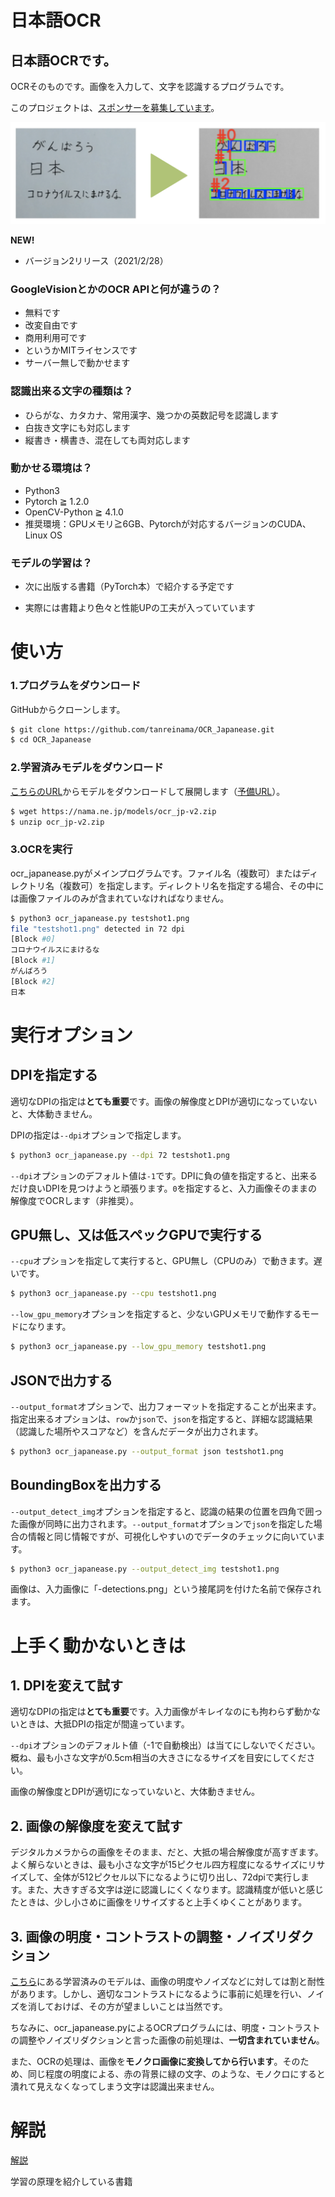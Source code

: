 # 日本語OCR



## 日本語OCRです。

OCRそのものです。画像を入力して、文字を認識するプログラムです。

このプロジェクトは、[スポンサーを募集しています](report/sponsor.md)。



![OCR概要](report/catch.png)





**NEW!**

- バージョン2リリース（2021/2/28）



### **GoogleVisionとかのOCR APIと何が違うの？**

- 無料です
- 改変自由です
- 商用利用可です
- というかMITライセンスです
- サーバー無しで動かせます

### **認識出来る文字の種類は？**

- ひらがな、カタカナ、常用漢字、幾つかの英数記号を認識します
- 白抜き文字にも対応します
- 縦書き・横書き、混在しても両対応します

### **動かせる環境は？**

- Python3
- Pytorch ≧ 1.2.0
- OpenCV-Python ≧ 4.1.0
- 推奨環境：GPUメモリ≧6GB、Pytorchが対応するバージョンのCUDA、Linux OS

### **モデルの学習は？**

- 次に出版する書籍（PyTorch本）で紹介する予定です

- 実際には書籍より色々と性能UPの工夫が入っていています

  


# 使い方



### **1.プログラムをダウンロード**



GitHubからクローンします。

```sh
$ git clone https://github.com/tanreinama/OCR_Japanease.git
$ cd OCR_Japanease
```



### **2.学習済みモデルをダウンロード**



[こちらのURL](https://nama.ne.jp/models/ocr_jp-v2.zip)からモデルをダウンロードして展開します（[予備URL](https://s3-ap-northeast-1.amazonaws.com/ailab.nama.ne.jp/models/ocr_jp-v2.zip)）。

```sh
$ wget https://nama.ne.jp/models/ocr_jp-v2.zip
$ unzip ocr_jp-v2.zip
```



### **3.OCRを実行**

ocr_japanease.pyがメインプログラムです。ファイル名（複数可）またはディレクトリ名（複数可）を指定します。ディレクトリ名を指定する場合、その中には画像ファイルのみが含まれていなければなりません。



```sh
$ python3 ocr_japanease.py testshot1.png
file "testshot1.png" detected in 72 dpi
[Block #0]
コロナウイルスにまけるな
[Block #1]
がんばろう
[Block #2]
日本
```



# 実行オプション



## DPIを指定する



適切なDPIの指定は**とても重要**です。画像の解像度とDPIが適切になっていないと、大体動きません。

DPIの指定は```--dpi```オプションで指定します。



```sh
$ python3 ocr_japanease.py --dpi 72 testshot1.png
```



```--dpi```オプションのデフォルト値は```-1```です。DPIに負の値を指定すると、出来るだけ良いDPIを見つけようと頑張ります。```0```を指定すると、入力画像そのままの解像度でOCRします（非推奨）。



## GPU無し、又は低スペックGPUで実行する



```--cpu```オプションを指定して実行すると、GPU無し（CPUのみ）で動きます。遅いです。



```sh
$ python3 ocr_japanease.py --cpu testshot1.png
```



```--low_gpu_memory```オプションを指定すると、少ないGPUメモリで動作するモードになります。



```sh
$ python3 ocr_japanease.py --low_gpu_memory testshot1.png
```



## JSONで出力する



```--output_format```オプションで、出力フォーマットを指定することが出来ます。指定出来るオプションは、```row```か```json```で、```json```を指定すると、詳細な認識結果（認識した場所やスコアなど）を含んだデータが出力されます。



```sh
$ python3 ocr_japanease.py --output_format json testshot1.png
```



## BoundingBoxを出力する



```--output_detect_img```オプションを指定すると、認識の結果の位置を四角で囲った画像が同時に出力されます。```--output_format```オプションで```json```を指定した場合の情報と同じ情報ですが、可視化しやすいのでデータのチェックに向いています。



```sh
$ python3 ocr_japanease.py --output_detect_img testshot1.png
```



画像は、入力画像に「-detections.png」という接尾詞を付けた名前で保存されます。



# 上手く動かないときは



## 1. DPIを変えて試す



適切なDPIの指定は**とても重要**です。入力画像がキレイなのにも拘わらず動かないときは、大抵DPIの指定が間違っています。

```--dpi```オプションのデフォルト値（-1で自動検出）は当てにしないでください。概ね、最も小さな文字が0.5cm相当の大きさになるサイズを目安にしてください。

画像の解像度とDPIが適切になっていないと、大体動きません。



## 2. 画像の解像度を変えて試す



デジタルカメラからの画像をそのまま、だと、大抵の場合解像度が高すぎます。よく解らないときは、最も小さな文字が15ピクセル四方程度になるサイズにリサイズして、全体が512ピクセル以下になるように切り出し、72dpiで実行します。また、大きすぎる文字は逆に認識しにくくなります。認識精度が低いと感じたときは、少し小さめに画像をリサイズすると上手くゆくことがあります。



## 3. 画像の明度・コントラストの調整・ノイズリダクション



[こちら](https://github.com/tanreinama/OCR_Japanease-models)にある学習済みのモデルは、画像の明度やノイズなどに対しては割と耐性があります。しかし、適切なコントラストになるように事前に処理を行い、ノイズを消しておけば、その方が望ましいことは当然です。

ちなみに、ocr_japanease.pyによるOCRプログラムには、明度・コントラストの調整やノイズリダクションと言った画像の前処理は、**一切含まれていません**。

また、OCRの処理は、画像を**モノクロ画像に変換してから行います**。そのため、同じ程度の明度による、赤の背景に緑の文字、のような、モノクロにすると潰れて見えなくなってしまう文字は認識出来ません。



# 解説



[解説](report/technology.md)

学習の原理を紹介している書籍

